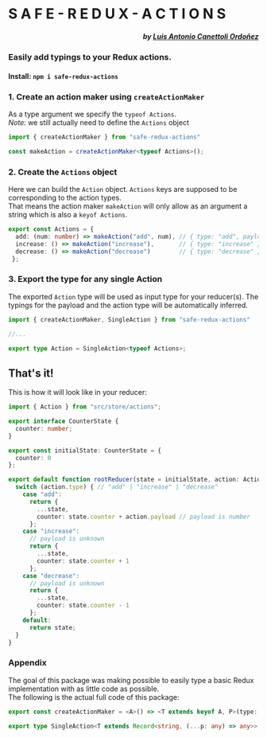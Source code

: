# S A F E - R E D U X - A C T I O N S
##### <div align="right">by [Luis Antonio Canettoli Ordoñez](http://luisanton.io)</div>

### Easily add typings to your Redux actions.

#### Install: ```npm i safe-redux-actions```



### 1. Create an action maker using `createActionMaker`

As a type argument we specify the `typeof Actions`.  
*Note:* we still actually need to define the `Actions` object
```ts
import { createActionMaker } from "safe-redux-actions"

const makeAction = createActionMaker<typeof Actions>();

```
### 2. Create the `Actions` object

Here we can build the `Action` object. `Actions` keys are supposed to be corresponding to the action types.  
That means the action maker `makeAction` will only allow as an argument a string which is also a `keyof Actions`.


```ts
export const Actions = {
  add: (num: number) => makeAction("add", num), // { type: "add", payload: num }
  increase: () => makeAction("increase"),       // { type: "increase" }
  decrease: () => makeAction("decrease")        // { type: "decrease" }
 };
```

### 3. Export the type for any single Action
The exported `Action` type will be used as input type for your reducer(s).
The typings for the payload and the action type will be automatically inferred.


```ts
import { createActionMaker, SingleAction } from "safe-redux-actions"

//...

export type Action = SingleAction<typeof Actions>;

```

## That's it!

This is how it will look like in your reducer:

```ts
import { Action } from "src/store/actions";

export interface CounterState {
  counter: number;
}

export const initialState: CounterState = {
  counter: 0
};

export default function rootReducer(state = initialState, action: Action) {
  switch (action.type) { // "add" | "increase" | "decrease"
    case "add":
      return {
        ...state,
        counter: state.counter + action.payload // payload is number
      };
    case "increase":
      // payload is unknown
      return {
        ...state,
        counter: state.counter + 1
      };
    case "decrease":
      // payload is unknown
      return {
        ...state,
        counter: state.counter - 1
      };
    default:
      return state;
  }
}
```
### Appendix

The goal of this package was making possible to easily type a basic Redux implementation with as little code as possible.  
The following is the actual full code of this package:

```ts
export const createActionMaker = <A>() => <T extends keyof A, P>(type: T, payload?: P) => ({ type, payload: payload! });

export type SingleAction<T extends Record<string, (...p: any) => any>> = ReturnType<T[keyof T]>;
```
